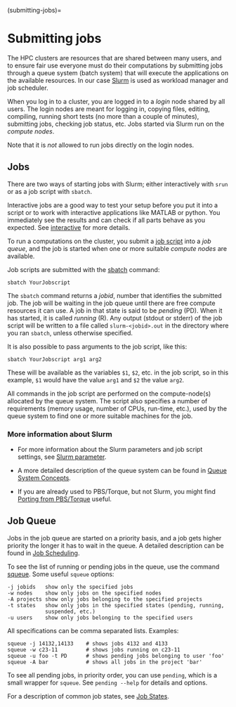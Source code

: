 (submitting-jobs)=

# Submitting jobs

The HPC clusters are resources that are shared between many users, and
to ensure fair use everyone must do their computations by submitting
jobs through a queue system (batch system) that will execute the
applications on the available resources.
In our case [Slurm](https://slurm.schedmd.com/) is used as workload
manager and job scheduler.

When you log in to a cluster, you are logged in to a _login_ node
shared by all users. The login nodes are meant for logging in, copying
files, editing, compiling, running short tests (no more than a couple
of minutes), submitting jobs, checking job status, etc.
Jobs started via Slurm run on the _compute nodes_.

Note that it is _not_ allowed to run jobs directly on the login nodes.

## Jobs

There are two ways of starting jobs with Slurm; either interactively
with `srun` or as a job script with `sbatch`.

Interactive jobs are a good way to test your setup before you put it
into a script or to work with interactive applications like MATLAB or
python. You immediately see the results and can check if all parts
behave as you expected. See [interactive](interactive_jobs.md) for more
details.

To run a computations on the cluster, you submit a [job
script](job_scripts.md) into a _job queue_, and the job is started
when one or more suitable _compute nodes_ are available.


Job scripts are submitted with the
[sbatch](https://slurm.schedmd.com/sbatch.html) command:

    sbatch YourJobscript

The `sbatch` command returns a _jobid_, number that identifies the
submitted job. The job will be waiting in the job queue until there
are free compute resources it can use. A job in that state is said to
be _pending_ (PD). When it has started, it is called _running_ (R).
Any output (stdout or stderr) of the job script will be written to a
file called `slurm-<jobid>.out` in the directory where you ran
`sbatch`, unless otherwise specified.

It is also possible to pass arguments to the job script, like this:

    sbatch YourJobscript arg1 arg2

These will be available as the variables `$1`, `$2`, etc. in the job
script, so in this example, `$1` would have the value `arg1` and `$2`
the value `arg2`.

All commands in the job script are performed on the compute-node(s)
allocated by the queue system. The script also specifies a number of
requirements (memory usage, number of CPUs, run-time, etc.), used by
the queue system to find one or more suitable machines for the job.

### More information about Slurm
- For more information about the Slurm parameters and job script settings,
see [Slurm parameter](job_scripts/slurm_parameter.md).

- A more detailed description of the queue system can be found in
[Queue System Concepts](submitting/queue_system_concepts.md).

- If you are already used to PBS/Torque, but not Slurm, you might find
[Porting from PBS/Torque](guides/porting_from_pbs.md) useful.

## Job Queue

Jobs in the job queue are started on a priority basis, and a job gets
higher priority the longer it has to wait in the queue. A detailed
description can be found in [Job Scheduling](submitting/job_scheduling.md).

To see the list of running or pending jobs in the queue, use the
command [squeue](https://slurm.schedmd.com/squeue.html). Some useful `squeue` options:

    -j jobids   show only the specified jobs
    -w nodes    show only jobs on the specified nodes
    -A projects show only jobs belonging to the specified projects
    -t states   show only jobs in the specified states (pending, running,
                suspended, etc.)
    -u users    show only jobs belonging to the specified users

All specifications can be comma separated lists. Examples:

    squeue -j 14132,14133    # shows jobs 4132 and 4133
    squeue -w c23-11         # shows jobs running on c23-11
    squeue -u foo -t PD      # shows pending jobs belonging to user 'foo'
    squeue -A bar            # shows all jobs in the project 'bar'

To see all pending jobs, in priority order, you can use `pending`,
which is a small wrapper for `squeue`. See `pending --help` for
details and options.

For a description of common job states, see [Job States](monitoring/job_states.md).
